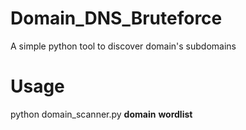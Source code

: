 # Domain_DNS_Bruteforce
A simple python tool to discover domain's subdomains

# Usage
python domain_scanner.py **domain** **wordlist**
